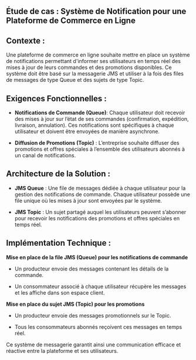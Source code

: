 ## Étude de cas : Système de Notification pour une Plateforme de Commerce en Ligne

## Contexte :
Une plateforme de commerce en ligne souhaite mettre en place un système de notifications permettant d'informer ses utilisateurs en temps réel des mises à jour de leurs commandes et des promotions disponibles. Ce système doit être basé sur la messagerie JMS et utiliser à la fois des files de messages de type Queue et des sujets de type Topic.

## Exigences Fonctionnelles :

- **Notifications de Commande (Queue)**: Chaque utilisateur doit recevoir des mises à jour sur l’état de ses commandes (confirmation, expédition, livraison, annulation). Ces notifications sont spécifiques à chaque utilisateur et doivent être envoyées de manière asynchrone.

- **Diffusion de Promotions (Topic)** : L’entreprise souhaite diffuser des promotions et offres spéciales à l’ensemble des utilisateurs abonnés à un canal de notifications.

## Architecture de la Solution :

- **JMS Queue** : Une file de messages dédiée à chaque utilisateur pour la gestion des notifications de commande. Chaque utilisateur possède une file unique où les mises à jour sont envoyées par le système.

- **JMS Topic** : Un sujet partagé auquel les utilisateurs peuvent s’abonner pour recevoir les notifications des promotions et offres spéciales en temps réel.

## Implémentation Technique :

**Mise en place de la file JMS (Queue) pour les notifications de commande**

- Un producteur envoie des messages contenant les détails de la commande.

- Un consommateur associé à chaque utilisateur récupère les messages et les affiche dans son espace client.

**Mise en place du sujet JMS (Topic) pour les promotions**

- Un producteur envoie des messages promotionnels sur le Topic.

- Tous les consommateurs abonnés reçoivent ces messages en temps réel.
  

Ce système de messagerie garantit ainsi une communication efficace et réactive entre la plateforme et ses utilisateurs.
